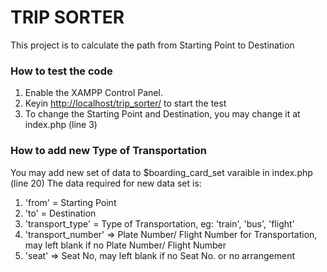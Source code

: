 # TRIP SORTER
This project is to calculate the path from Starting Point to Destination

### How to test the code
1. Enable the XAMPP Control Panel.
2. Keyin [http://localhost/trip_sorter/](http://localhost/trip_sorter/ "Trip Sorter") to start the test
3. To change the Starting Point and Destination, you may change it at index.php (line 3)

### How to add new Type of Transportation
You may add new set of data to $boarding_card_set varaible in index.php (line 20)
The data required for new data set is:
1. 'from' = Starting Point
2. 'to' = Destination
3. 'transport_type' = Type of Transportation, eg: 'train', 'bus', 'flight'
4. 'transport_number' => Plate Number/ Flight Number for Transportation, may left blank if no Plate Number/ Flight Number
5. 'seat' => Seat No, may left blank if no Seat No. or no arrangement
